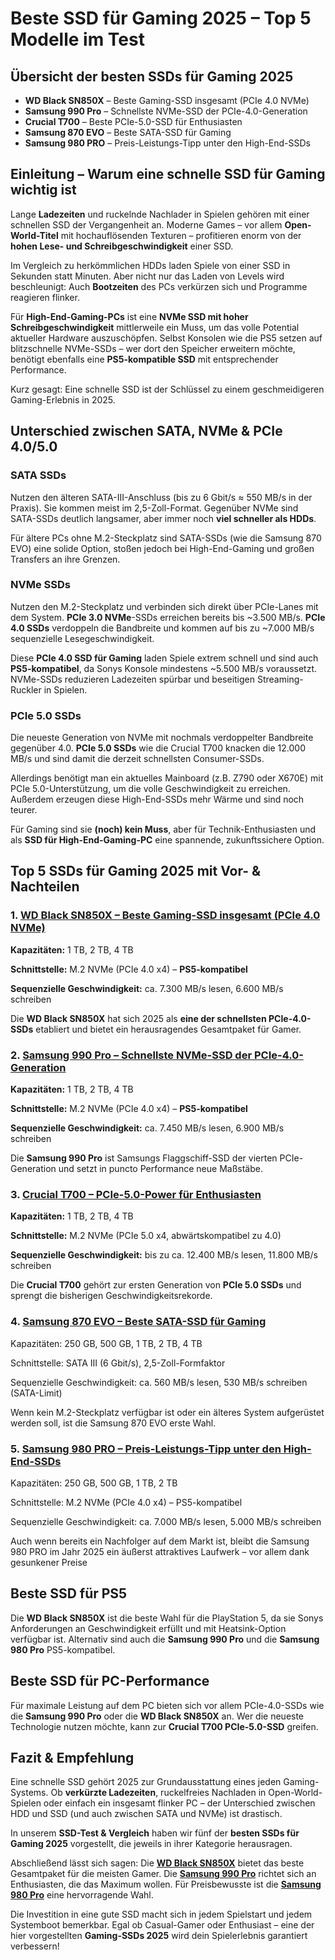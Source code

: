 # Beste SSD für Gaming 2025 – Top 5 Modelle im Test

## Übersicht der besten SSDs für Gaming 2025

- **WD Black SN850X** – Beste Gaming-SSD insgesamt (PCIe 4.0 NVMe)
- **Samsung 990 Pro** – Schnellste NVMe-SSD der PCIe-4.0-Generation
- **Crucial T700** – Beste PCIe-5.0-SSD für Enthusiasten
- **Samsung 870 EVO** – Beste SATA-SSD für Gaming
- **Samsung 980 PRO** – Preis-Leistungs-Tipp unter den High-End-SSDs

## Einleitung – Warum eine schnelle SSD für Gaming wichtig ist

Lange **Ladezeiten** und ruckelnde Nachlader in Spielen gehören mit einer schnellen SSD der Vergangenheit an. Moderne Games – vor allem **Open-World-Titel** mit hochauflösenden Texturen – profitieren enorm von der **hohen Lese- und Schreibgeschwindigkeit** einer SSD. 

Im Vergleich zu herkömmlichen HDDs laden Spiele von einer SSD in Sekunden statt Minuten. Aber nicht nur das Laden von Levels wird beschleunigt: Auch **Bootzeiten** des PCs verkürzen sich und Programme reagieren flinker. 

Für **High-End-Gaming-PCs** ist eine **NVMe SSD mit hoher Schreibgeschwindigkeit** mittlerweile ein Muss, um das volle Potential aktueller Hardware auszuschöpfen. Selbst Konsolen wie die PS5 setzen auf blitzschnelle NVMe-SSDs – wer dort den Speicher erweitern möchte, benötigt ebenfalls eine **PS5-kompatible SSD** mit entsprechender Performance. 

Kurz gesagt: Eine schnelle SSD ist der Schlüssel zu einem geschmeidigeren Gaming-Erlebnis in 2025.

## Unterschied zwischen SATA, NVMe & PCIe 4.0/5.0

### SATA SSDs

Nutzen den älteren SATA-III-Anschluss (bis zu 6 Gbit/s ≈ 550 MB/s in der Praxis). Sie kommen meist im 2,5-Zoll-Format. Gegenüber NVMe sind SATA-SSDs deutlich langsamer, aber immer noch **viel schneller als HDDs**. 

Für ältere PCs ohne M.2-Steckplatz sind SATA-SSDs (wie die Samsung 870 EVO) eine solide Option, stoßen jedoch bei High-End-Gaming und großen Transfers an ihre Grenzen.

### NVMe SSDs

Nutzen den M.2-Steckplatz und verbinden sich direkt über PCIe-Lanes mit dem System. **PCIe 3.0 NVMe**-SSDs erreichen bereits bis ~3.500 MB/s. **PCIe 4.0 SSDs** verdoppeln die Bandbreite und kommen auf bis zu ~7.000 MB/s sequenzielle Lesegeschwindigkeit.

Diese **PCIe 4.0 SSD für Gaming** laden Spiele extrem schnell und sind auch **PS5-kompatibel**, da Sonys Konsole mindestens ~5.500 MB/s voraussetzt. NVMe-SSDs reduzieren Ladezeiten spürbar und beseitigen Streaming-Ruckler in Spielen.

### PCIe 5.0 SSDs

Die neueste Generation von NVMe mit nochmals verdoppelter Bandbreite gegenüber 4.0. **PCIe 5.0 SSDs** wie die Crucial T700 knacken die 12.000 MB/s und sind damit die derzeit schnellsten Consumer-SSDs.

Allerdings benötigt man ein aktuelles Mainboard (z.B. Z790 oder X670E) mit PCIe 5.0-Unterstützung, um die volle Geschwindigkeit zu erreichen. Außerdem erzeugen diese High-End-SSDs mehr Wärme und sind noch teurer. 

Für Gaming sind sie **(noch) kein Muss**, aber für Technik-Enthusiasten und als **SSD für High-End-Gaming-PC** eine spannende, zukunftssichere Option. 

## Top 5 SSDs für Gaming 2025 mit Vor- & Nachteilen

### 1. [WD Black SN850X – Beste Gaming-SSD insgesamt (PCIe 4.0 NVMe)](https://amzn.to/3XvhA2t)

**Kapazitäten:** 1 TB, 2 TB, 4 TB 

**Schnittstelle:** M.2 NVMe (PCIe 4.0 x4) – **PS5-kompatibel**

**Sequenzielle Geschwindigkeit:** ca. 7.300 MB/s lesen, 6.600 MB/s schreiben

Die **WD Black SN850X** hat sich 2025 als **eine der schnellsten PCIe-4.0-SSDs** etabliert und bietet ein herausragendes Gesamtpaket für Gamer.

### 2. [Samsung 990 Pro – Schnellste NVMe-SSD der PCIe-4.0-Generation](https://amzn.to/3QMLDyW)


**Kapazitäten:** 1 TB, 2 TB, 4 TB  

**Schnittstelle:** M.2 NVMe (PCIe 4.0 x4) – **PS5-kompatibel**  

**Sequenzielle Geschwindigkeit:** ca. 7.450 MB/s lesen, 6.900 MB/s schreiben

Die **Samsung 990 Pro** ist Samsungs Flaggschiff-SSD der vierten PCIe-Generation und setzt in puncto Performance neue Maßstäbe.

### 3. [Crucial T700 – PCIe-5.0-Power für Enthusiasten](https://amzn.to/41L1CnC)

**Kapazitäten:** 1 TB, 2 TB, 4 TB  

**Schnittstelle:** M.2 NVMe (PCIe 5.0 x4, abwärtskompatibel zu 4.0)  

**Sequenzielle Geschwindigkeit:** bis zu ca. 12.400 MB/s lesen, 11.800 MB/s schreiben

Die **Crucial T700** gehört zur ersten Generation von **PCIe 5.0 SSDs** und sprengt die bisherigen Geschwindigkeitsrekorde.

### 4. [Samsung 870 EVO – Beste SATA-SSD für Gaming](https://amzn.to/3Xrjjpz)

Kapazitäten: 250 GB, 500 GB, 1 TB, 2 TB, 4 TB

Schnittstelle: SATA III (6 Gbit/s), 2,5-Zoll-Formfaktor

Sequenzielle Geschwindigkeit: ca. 560 MB/s lesen, 530 MB/s schreiben (SATA-Limit)

Wenn kein M.2-Steckplatz verfügbar ist oder ein älteres System aufgerüstet werden soll, ist die Samsung 870 EVO erste Wahl.

### 5. [Samsung 980 PRO – Preis-Leistungs-Tipp unter den High-End-SSDs](https://amzn.to/3F5tzxj)

Kapazitäten: 250 GB, 500 GB, 1 TB, 2 TB

Schnittstelle: M.2 NVMe (PCIe 4.0 x4) – PS5-kompatibel

Sequenzielle Geschwindigkeit: ca. 7.000 MB/s lesen, 5.000 MB/s schreiben

Auch wenn bereits ein Nachfolger auf dem Markt ist, bleibt die Samsung 980 PRO im Jahr 2025 ein äußerst attraktives Laufwerk – vor allem dank gesunkener Preise

## Beste SSD für PS5

Die **WD Black SN850X** ist die beste Wahl für die PlayStation 5, da sie Sonys Anforderungen an Geschwindigkeit erfüllt und mit Heatsink-Option verfügbar ist. Alternativ sind auch die **Samsung 990 Pro** und die **Samsung 980 Pro** PS5-kompatibel.

## Beste SSD für PC-Performance

Für maximale Leistung auf dem PC bieten sich vor allem PCIe-4.0-SSDs wie die **Samsung 990 Pro** oder die **WD Black SN850X** an. Wer die neueste Technologie nutzen möchte, kann zur **Crucial T700 PCIe-5.0-SSD** greifen.

## Fazit & Empfehlung

Eine schnelle SSD gehört 2025 zur Grundausstattung eines jeden Gaming-Systems. Ob **verkürzte Ladezeiten**, ruckelfreies Nachladen in Open-World-Spielen oder einfach ein insgesamt flinker PC – der Unterschied zwischen HDD und SSD (und auch zwischen SATA und NVMe) ist drastisch.

In unserem **SSD-Test & Vergleich** haben wir fünf der **besten SSDs für Gaming 2025** vorgestellt, die jeweils in ihrer Kategorie herausragen. 

Abschließend lässt sich sagen: Die [**WD Black SN850X**](https://amzn.to/3XvhA2t) bietet das beste Gesamtpaket für die meisten Gamer. Die [**Samsung 990 Pro**](https://amzn.to/3QMLDyW) richtet sich an Enthusiasten, die das Maximum wollen. Für Preisbewusste ist die [**Samsung 980 Pro**](https://amzn.to/3F5tzxj) eine hervorragende Wahl.

Die Investition in eine gute SSD macht sich in jedem Spielstart und jedem Systemboot bemerkbar. Egal ob Casual-Gamer oder Enthusiast – eine der hier vorgestellten **Gaming-SSDs 2025** wird dein Spielerlebnis garantiert verbessern!
